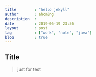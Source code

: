 ```yaml
---
title        : "hello jekyll"
author       : ahcming
description  : 
date         : 2019-06-19 23:56
layout       : post
tag          : ["work", "note", "java"]
blog         : true
---
```


## Title

> just for test
